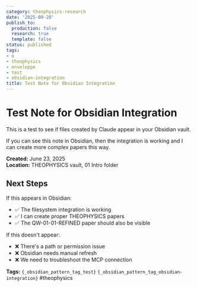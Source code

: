 ```yaml
---
category: theophysics-research
date: '2025-09-28'
publish_to:
  production: false
  research: true
  template: false
status: published
tags:
- o
- theophysics
- enveloppe
- test
- obsidian-integration
title: Test Note for Obsidian Integration
---
```

   
# Test Note for Obsidian Integration   
   
This is a test to see if files created by Claude appear in your Obsidian vault.   
   
If you can see this note in Obsidian, then the integration is working and I can create more complex papers this way.   
   
**Created:** June 23, 2025     
**Location:** THEOPHYSICS vault, 01 Intro folder   
   
## Next Steps   
   
If this appears in Obsidian:   
   
- ✅ The filesystem integration is working   
- ✅ I can create proper THEOPHYSICS papers   
- ✅ The QW-01-01-REFINED paper should also be visible   
   
If this doesn't appear:   
   
- ❌ There's a path or permission issue   
- ❌ Obsidian needs manual refresh   
- ❌ We need to troubleshoot the MCP connection   
   
**Tags:** `{_obsidian_pattern_tag_test}` `{_obsidian_pattern_tag_obsidian-integration}` #theophysics